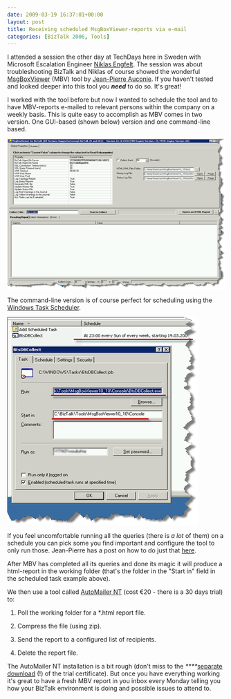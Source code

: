 ```yaml
---
date: 2009-03-19 16:37:01+00:00
layout: post
title: Receiving scheduled MsgBoxViewer-reports via e-mail
categories: [BizTalk 2006, Tools]
---
```


I attended a session the other day at TechDays here in Sweden with Microsoft Escalation Engineer [Niklas Engfelt](http://bizspace.blogspot.com/). The session was about troubleshooting BizTalk and Niklas of course showed the wonderful [MsgBoxViewer](http://blogs.technet.com/jpierauc/pages/what-is-biztalk-msgboxviewer.aspx) (MBV) tool by [Jean-Pierre Auconie](http://blogs.technet.com/jpierauc/default.aspx). If you haven't tested and looked deeper into this tool you _**need**_ to do so. It's great! 




I worked with the tool before but now I wanted to schedule the tool and to have MBV-reports e-mailed to relevant persons within the company on a weekly basis. This is quite easy to accomplish as MBV comes in two version. One GUI-based (shown below) version and one command-line based.




[![image](../assets/2009/03/windowslivewriterreceivingscheduledmsgboxviewereportsviae-f7aeimage-thumb-5.png)](../assets/2009/03/windowslivewriterreceivingscheduledmsgboxviewereportsviae-f7aeimage-12.png)




The command-line version is of course perfect for scheduling using the [Windows Task Scheduler](http://www.iopus.com/guides/winscheduler.htm). 




[![image](../assets/2009/03/windowslivewriterreceivingscheduledmsgboxviewereportsviae-f7aeimage-thumb-4.png)](../assets/2009/03/windowslivewriterreceivingscheduledmsgboxviewereportsviae-f7aeimage-10.png)




If you feel uncomfortable running all the queries (there is _a lot_ of them) on a schedule you can pick some you find important and configure the tool to only run those. Jean-Pierre has a post on how to do just that [here](http://blogs.technet.com/jpierauc/archive/2009/03/11/mbv-how-to-run-only-some-specific-queries-in-the-console-version-of-mbv-btsdbcollect-exe.aspx).




After MBV has completed all its queries and done its magic it will produce a html-report in the working folder (that's the folder in the "Start in" field in the scheduled task example above). 




We then use a tool called [AutoMailer NT](http://www.duodata.de/amlnt/index.htm) (cost €20 - there is a 30 days trial) to:






  1. Poll the working folder for a *.html report file.

  2. Compress the file (using zip).

  3. Send the report to a configured list of recipients.

  4. Delete the report file. 




The AutoMailer NT installation is a bit rough (don't miss to the _****_[separate download](http://www.duodata.de/amlnt/download.htm) (!) of the trial certificate). But once you have everything working it's great to have a fresh MBV report in you inbox every Monday telling you how your BizTalk environment is doing and possible issues to attend to.



